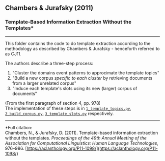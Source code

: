 ## Chambers & Jurafsky (2011) 
### Template-Based Information Extraction Without the Templates*

----

This folder contains the code to do template extraction according to the methodology as described by Chambers & Jurafsky - henceforth referred to as CJ11.    

The authors describe a three-step process:
1. "Cluster the domains event patterns to approcimate the template topics"  
2. "Build a new corpus _specific to each cluster_ by retrieving documents from a larger unrelated corpus"  
3. "Induce each template's slots using its new (larger) corpus of documents"

(From the first paragraph of section 4, pp. 978)  
The implementation of these steps is in [``` 1_template_topics.py ```](1_template_topics.py), [``` 2_build_corpus.py ```](2_build_corpus.py), [``` 3_template_slots.py ```](3_template_slots.py) respectively.

---

*Full citation:  
Chambers, N., & Jurafsky, D. (2011). Template-based information extraction without the templates. _Proceedings of the 49th Annual Meeting of the Association for Computational Linguistics: Human Language Technologies_, 976–986. [https://aclanthology.org/P11-1098/](https://aclanthology.org/P11-1098/)